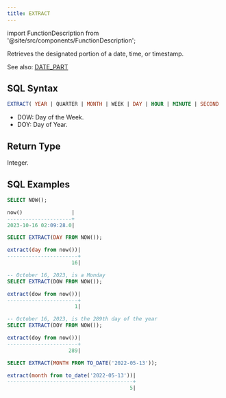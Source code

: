```yaml
---
title: EXTRACT
---
```


import FunctionDescription from '@site/src/components/FunctionDescription';

<FunctionDescription description="Introduced or updated: v1.2.153"/>

Retrieves the designated portion of a date, time, or timestamp.

See also: [DATE_PART](date-part.md)

## SQL Syntax

```sql
EXTRACT( YEAR | QUARTER | MONTH | WEEK | DAY | HOUR | MINUTE | SECOND | DOW | DOY FROM <date_or_time_expr> )
```

- DOW: Day of the Week.
- DOY: Day of Year.

## Return Type

Integer.

## SQL Examples

```sql
SELECT NOW();

now()                |
---------------------+
2023-10-16 02:09:28.0|

SELECT EXTRACT(DAY FROM NOW());

extract(day from now())|
-----------------------+
                     16|

-- October 16, 2023, is a Monday
SELECT EXTRACT(DOW FROM NOW());

extract(dow from now())|
-----------------------+
                      1|

-- October 16, 2023, is the 289th day of the year
SELECT EXTRACT(DOY FROM NOW());

extract(doy from now())|
-----------------------+
                    289|

SELECT EXTRACT(MONTH FROM TO_DATE('2022-05-13'));

extract(month from to_date('2022-05-13'))|
-----------------------------------------+
                                        5|
```